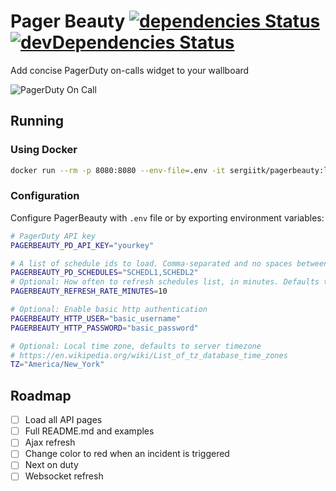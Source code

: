 # Pager Beauty [![dependencies Status](https://david-dm.org/sergii-tkachenko/pagerbeauty/status.svg)](https://david-dm.org/sergii-tkachenko/pagerbeauty) [![devDependencies Status](https://david-dm.org/sergii-tkachenko/pagerbeauty/dev-status.svg)](https://david-dm.org/sergii-tkachenko/pagerbeauty?type=dev)

Add concise PagerDuty on-calls widget to your wallboard

![PagerDuty On Call](https://user-images.githubusercontent.com/672669/46779296-1e233100-cce5-11e8-897c-b60f935e3ca8.png)

## Running
### Using Docker

```sh
docker run --rm -p 8080:8080 --env-file=.env -it sergiitk/pagerbeauty:latest
```

### Configuration

Configure PagerBeauty with `.env` file or by exporting environment variables:

```sh
# PagerDuty API key
PAGERBEAUTY_PD_API_KEY="yourkey"

# A list of schedule ids to load. Comma-separated and no spaces between.
PAGERBEAUTY_PD_SCHEDULES="SCHEDL1,SCHEDL2"
# Optional: How often to refresh schedules list, in minutes. Defaults to 10.
PAGERBEAUTY_REFRESH_RATE_MINUTES=10

# Optional: Enable basic http authentication
PAGERBEAUTY_HTTP_USER="basic_username"
PAGERBEAUTY_HTTP_PASSWORD="basic_password"

# Optional: Local time zone, defaults to server timezone
# https://en.wikipedia.org/wiki/List_of_tz_database_time_zones
TZ="America/New_York"
```

## Roadmap
- [ ] Load all API pages
- [ ] Full README.md and examples
- [ ] Ajax refresh
- [ ] Change color to red when an incident is triggered
- [ ] Next on duty
- [ ] Websocket refresh
